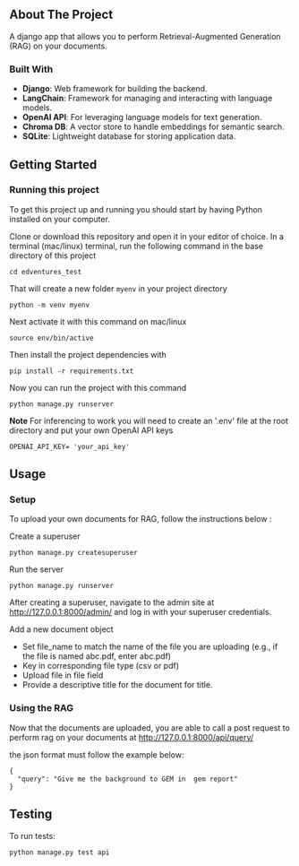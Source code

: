 <!-- ABOUT THE PROJECT -->
## About The Project
A django app that allows you to perform Retrieval-Augmented Generation (RAG) on your documents.

### Built With

- **Django**: Web framework for building the backend.
- **LangChain**: Framework for managing and interacting with language models.
- **OpenAI API**: For leveraging language models for text generation.
- **Chroma DB**: A vector store to handle embeddings for semantic search.
- **SQLite**: Lightweight database for storing application data.


<!-- GETTING STARTED -->
## Getting Started


### Running this project

To get this project up and running you should start by having Python installed on your computer.

Clone or download this repository and open it in your editor of choice. In a terminal (mac/linux) terminal, run the following command in the base directory of this project
```
cd edventures_test
```

That will create a new folder `myenv` in your project directory
```
python -m venv myenv
```

Next activate it with this command on mac/linux

```
source env/bin/active
```

Then install the project dependencies with

```
pip install -r requirements.txt
```

Now you can run the project with this command

```
python manage.py runserver
```

**Note** For inferencing to work you will need to create an '.env' file at the root directory and put your own OpenAI API keys 

```
OPENAI_API_KEY= 'your_api_key'
```




<!-- USAGE EXAMPLES -->
## Usage

### Setup
To upload your own documents for RAG, follow the instructions below :

Create a superuser
```
python manage.py createsuperuser
```

Run the server
```
python manage.py runserver
```

After creating a superuser, navigate to the admin site at http://127.0.0.1:8000/admin/ and log in with your superuser credentials.

Add a new document object
- Set file_name to match the name of the file you are uploading (e.g., if the file is named abc.pdf, enter abc.pdf)
- Key in corresponding file type (csv or pdf)
- Upload file in file field
- Provide a descriptive title for the document for title.


### Using the RAG
Now that the documents are uploaded, you are able to call a post request to perform rag on your documents at http://127.0.0.1:8000/api/query/

the json format must follow the example below:

```
{
  "query": "Give me the background to GEM in  gem report"
}
```
## Testing

To run tests:

```
python manage.py test api
```


